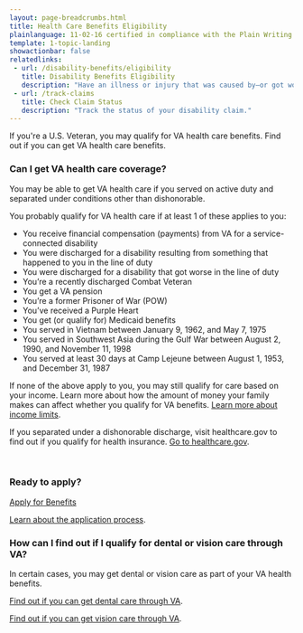 ```yaml
---
layout: page-breadcrumbs.html
title: Health Care Benefits Eligibility
plainlanguage: 11-02-16 certified in compliance with the Plain Writing Act
template: 1-topic-landing
showactionbar: false
relatedlinks:
 - url: /disability-benefits/eligibility
   title: Disability Benefits Eligibility
   description: "Have an illness or injury that was caused by—or got worse because of—your active military service? Find out if you can get disability compensation (monthly payments) from VA."
 - url: /track-claims
   title: Check Claim Status
   description: "Track the status of your disability claim."
---
```


<div class="va-introtext">

If you're a U.S. Veteran, you may qualify for VA health care benefits. Find out if you can get VA health care benefits. 

</div>

<div class="feature" markdown="1">

### Can I get VA health care coverage? 

You may be able to get VA health care if you served on active duty and separated under conditions other than dishonorable. 

You probably qualify for VA health care if at least 1 of these applies to you:
- You receive financial compensation (payments) from VA for a service-connected disability
- You were discharged for a disability resulting from something that happened to you in the line of duty
- You were discharged for a disability that got worse in the line of duty
- You’re a recently discharged Combat Veteran
- You get a VA pension
- You’re a former Prisoner of War (POW)
- You’ve received a Purple Heart
- You get (or qualify for) Medicaid benefits
- You served in Vietnam between January 9, 1962, and May 7, 1975
- You served in Southwest Asia during the Gulf War between August 2, 1990, and November 11, 1998
- You served at least 30 days at Camp Lejeune between August 1, 1953, and December 31, 1987

If none of the above apply to you, you may still qualify for care based on your income. Learn more about how the amount of money your family makes can affect whether you qualify for VA benefits. [Learn more about income limits](http://nationalincomelimits.vaftl.us/). 

If you separated under a dishonorable discharge, visit healthcare.gov to find out if you qualify for health insurance. [Go to healthcare.gov](https://www.healthcare.gov/).

</div>

<div markdown="0"><br></div>

### Ready to apply?

<a class="usa-button-primary va-button-primary" href="/health-care/apply/application/introduction">Apply for Benefits</a>

[Learn about the application process](/health-care/apply/).


### How can I find out if I qualify for dental or vision care through VA?

In certain cases, you may get dental or vision care as part of your VA health benefits. 

[Find out if you can get dental care through VA](/health-care).

[Find out if you can get vision care through VA](/health-care).


<div markdown="0"><br></div>
